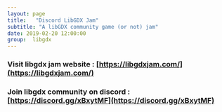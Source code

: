```yaml
---
layout: page
title:   "Discord LibGDX Jam"
subtitle: "A libGDX community game (or not) jam"
date: 2019-02-20 12:00:00
group:  libgdx
---
```


### Visit libgdx jam website : [https://libgdxjam.com/](https://libgdxjam.com/)

### Join libgdx community on discord : [https://discord.gg/xBxytMF](https://discord.gg/xBxytMF)
